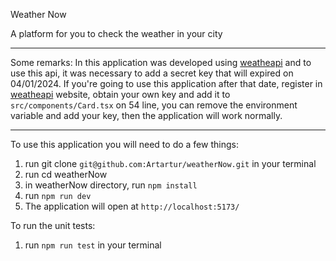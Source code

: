 Weather Now

A platform for you to check the weather in your city

---

Some remarks: In this application was developed using [weatheapi](https://www.weatherapi.com/) and to use this api, it was necessary to add a secret key that will expired on 04/01/2024.
If you're going to use this application after that date, register in [weatheapi](https://www.weatherapi.com/signup.aspx) website, obtain your own key and add it to `src/components/Card.tsx` on 54 line, 
you can remove the environment variable and add your key, then the application will work normally. 

---

To use this application you will need to do a few things:

1. run git clone `git@github.com:Artartur/weatherNow.git` in your terminal
2. run cd weatherNow
3. in weatherNow directory, run `npm install`
4. run `npm run dev`
5. The application will open at `http://localhost:5173/`

To run the unit tests:

1. run `npm run test` in your terminal
